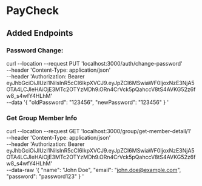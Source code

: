 # PayCheck
 
## Added Endpoints

### Password Change:

curl --location --request PUT 'localhost:3000/auth/change-password' \
--header 'Content-Type: application/json' \
--header 'Authorization: Bearer eyJhbGciOiJIUzI1NiIsInR5cCI6IkpXVCJ9.eyJpZCI6MSwiaWF0IjoxNzE3NjA5OTA4LCJleHAiOjE3MTc2OTYzMDh9.ORn4CrVck5pQahccV8tS4AVKG52z6fw8_s4wfY4HLhM' \
--data '{
  "oldPassword": "123456",
  "newPassword": "123456"
}
'

### Get Group Member Info
curl --location --request GET 'localhost:3000/group/get-member-detail/1' \
--header 'Content-Type: application/json' \
--header 'Authorization: Bearer eyJhbGciOiJIUzI1NiIsInR5cCI6IkpXVCJ9.eyJpZCI6MSwiaWF0IjoxNzE3NjA5OTA4LCJleHAiOjE3MTc2OTYzMDh9.ORn4CrVck5pQahccV8tS4AVKG52z6fw8_s4wfY4HLhM' \
--data-raw '{
  "name": "John Doe",
  "email": "john.doe@example.com",
  "password": "password123"
}
'
